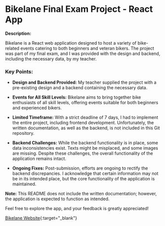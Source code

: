 # Bikelane Final Exam Project - React App

**Description:**

Bikelane is a React web application designed to host a variety of bike-related events catering to both beginners and veteran bikers. The project was part of my final exam, and I was provided with the design and backend, including the necessary data, by my teacher.

### Key Points:

- **Design and Backend Provided:** My teacher supplied the project with a pre-existing design and a backend containing the necessary data.
  
- **Events for All Skill Levels:** Bikelane aims to bring together bike enthusiasts of all skill levels, offering events suitable for both beginners and experienced bikers.

- **Limited Timeframe:** With a strict deadline of 7 days, I had to implement the entire project, including frontend development. Unfortunately, the written documentation, as well as the backend, is not included in this Git repository.

- **Backend Challenges:** While the backend functionality is in place, some data inconsistencies exist. Texts might be misplaced, and some images are missing. Despite these challenges, the overall functionality of the application remains intact.

- **Ongoing Fixes:** Post-submission, efforts are ongoing to rectify the backend discrepancies. I acknowledge that certain information may not be in its intended place, but the core functionality of the application is maintained.

**Note:** This README does not include the written documentation; however, the application is expected to function as intended.


Feel free to explore the app, and your feedback is greatly appreciated!

[Bikelane Website](http://www.bikelane.jwschmidt.dk){:target="_blank"}

